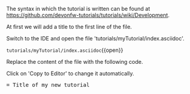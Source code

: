 The syntax in which the tutorial is written can be found at https://github.com/devonfw-tutorials/tutorials/wiki/Development.

At first we will add a title to the first line of the file.


Switch to the IDE and open the file 'tutorials/myTutorial/index.asciidoc'.

`tutorials/myTutorial/index.asciidoc`{{open}}


Replace the content of the file with the following code.


Click on 'Copy to Editor' to change it automatically.

<pre class="file" data-filename="tutorials/myTutorial/index.asciidoc" data-target="replace" data-marker="">
= Title of my new tutorial</pre>

